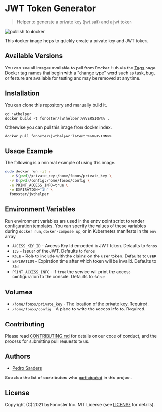 # JWT Token Generator

> Helper to generate a private key (jwt.salt) and a jwt token

![publish to docker](https://github.com/fonoster/jwthelper/workflows/publish%20to%20docker%20hub/badge.svg)

This docker image helps to quickly create a private key and JWT token.

## Available Versions

You can see all images available to pull from Docker Hub via the [Tags](https://hub.docker.com/repository/registry-1.docker.io/fonoster/jwthelper/tags?page=1) page. Docker tag names that begin with a "change type" word such as task, bug, or feature are available for testing and may be removed at any time.

## Installation

You can clone this repository and manually build it.

```
cd jwthelper
docker build -t fonoster/jwthelper:%%VERSION%% .
```

Otherwise you can pull this image from docker index.

```
docker pull fonoster/jwthelper:latest:%%VERSION%%
```

## Usage Example

The following is a minimal example of using this image.

```bash
sudo docker run -it \
  -v $(pwd)/private_key:/home/fonos/private_key \
  -v $(pwd)/config:/home/fonos/config \
  -e PRINT_ACCESS_INFO=true \
  -e EXPIRATION="1h" \
  fonoster/jwthelper
```

## Environment Variables

Run environment variables are used in the entry point script to render configuration templates. You can specify the values of these variables during `docker run`, `docker-compose up`, or in Kubernetes manifests in the `env` array.

- `ACCESS_KEY_ID` - Access Key Id embeded in JWT token. Defaults to `fonos`
- `ISS` - Issuer of the JWT. Defaults to `fonos`
- `ROLE` - Role to include with the claims on the user token. Defaults to `USER`
- `EXPIRATION` - Expiration time after which token will be invalid. Defaults to `30d`
- `PRINT_ACCESS_INFO` - If `true` the service will print the access configuration to the console. Defaults to `false`

## Volumes

- `/home/fonos/private_key` - The location of the private key. Required.
- `/home/fonos/config` - A place to write the access info to. Required.

## Contributing

Please read [CONTRIBUTING.md](https://github.com/fonoster/fonos/blob/master/CONTRIBUTING.md) for details on our code of conduct, and the process for submitting pull requests to us.

## Authors

- [Pedro Sanders](https://github.com/psanders)

See also the list of contributors who [participated](https://github.com/fonoster/certshelper/contributors) in this project.

## License

Copyright (C) 2021 by Fonoster Inc. MIT License (see [LICENSE](https://github.com/fonoster/fonos/blob/master/LICENSE) for details).
